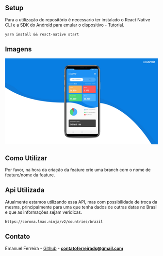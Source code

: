 ## Setup

Para a utilização do repositório é necessario ter instalado o React Native CLI e a SDK do Android para emular o dispositivo - [Tutorial](https://react-native.rocketseat.dev/).
```
yarn install && react-native start
```
<!-- CONTACT -->

## Imagens

![NoCovid](assets/nocovid.jpg)

## Como Utilizar

Por favor, na hora da criação da feature crie uma branch com o nome de feature/nome da feature.


## Api Utilizada

Atualmente estamos utilizando essa API, mas com possibilidade de troca da mesma, principalmente para uma que tenha dados de outras datas no Brasil e que as informações sejam verídicas.

```
https://corona.lmao.ninja/v2/countries/brazil
```

## Contato

Emanuel Ferreira - [Github](https://github.com/EmanuelCampos) - **contatoferreirads@gmail.com**
